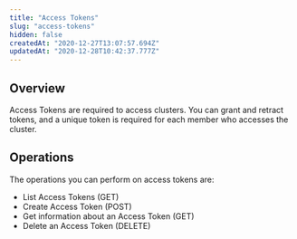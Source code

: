 ```yaml
---
title: "Access Tokens"
slug: "access-tokens"
hidden: false
createdAt: "2020-12-27T13:07:57.694Z"
updatedAt: "2020-12-28T10:42:37.777Z"
---
```

## Overview
Access Tokens are required to access clusters. You can grant and retract tokens, and a unique token is required for each member who accesses the cluster.

## Operations
The operations you can perform on access tokens are:
- List Access Tokens (GET)
- Create Access Token (POST)
- Get information about an Access Token (GET)
- Delete an Access Token (DELETE)